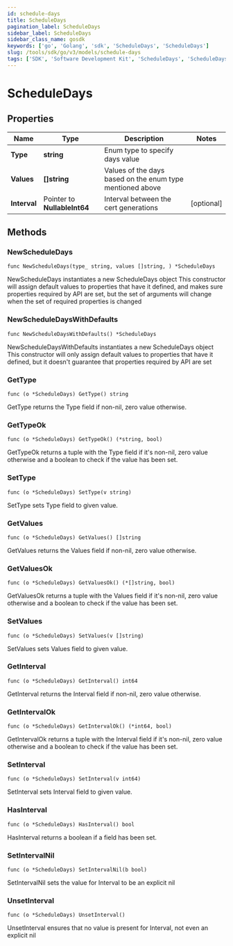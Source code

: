 ```yaml
---
id: schedule-days
title: ScheduleDays
pagination_label: ScheduleDays
sidebar_label: ScheduleDays
sidebar_class_name: gosdk
keywords: ['go', 'Golang', 'sdk', 'ScheduleDays', 'ScheduleDays'] 
slug: /tools/sdk/go/v3/models/schedule-days
tags: ['SDK', 'Software Development Kit', 'ScheduleDays', 'ScheduleDays']
---
```


# ScheduleDays

## Properties

Name | Type | Description | Notes
------------ | ------------- | ------------- | -------------
**Type** | **string** | Enum type to specify days value | 
**Values** | **[]string** | Values of the days based on the enum type mentioned above | 
**Interval** | Pointer to **NullableInt64** | Interval between the cert generations | [optional] 

## Methods

### NewScheduleDays

`func NewScheduleDays(type_ string, values []string, ) *ScheduleDays`

NewScheduleDays instantiates a new ScheduleDays object
This constructor will assign default values to properties that have it defined,
and makes sure properties required by API are set, but the set of arguments
will change when the set of required properties is changed

### NewScheduleDaysWithDefaults

`func NewScheduleDaysWithDefaults() *ScheduleDays`

NewScheduleDaysWithDefaults instantiates a new ScheduleDays object
This constructor will only assign default values to properties that have it defined,
but it doesn't guarantee that properties required by API are set

### GetType

`func (o *ScheduleDays) GetType() string`

GetType returns the Type field if non-nil, zero value otherwise.

### GetTypeOk

`func (o *ScheduleDays) GetTypeOk() (*string, bool)`

GetTypeOk returns a tuple with the Type field if it's non-nil, zero value otherwise
and a boolean to check if the value has been set.

### SetType

`func (o *ScheduleDays) SetType(v string)`

SetType sets Type field to given value.


### GetValues

`func (o *ScheduleDays) GetValues() []string`

GetValues returns the Values field if non-nil, zero value otherwise.

### GetValuesOk

`func (o *ScheduleDays) GetValuesOk() (*[]string, bool)`

GetValuesOk returns a tuple with the Values field if it's non-nil, zero value otherwise
and a boolean to check if the value has been set.

### SetValues

`func (o *ScheduleDays) SetValues(v []string)`

SetValues sets Values field to given value.


### GetInterval

`func (o *ScheduleDays) GetInterval() int64`

GetInterval returns the Interval field if non-nil, zero value otherwise.

### GetIntervalOk

`func (o *ScheduleDays) GetIntervalOk() (*int64, bool)`

GetIntervalOk returns a tuple with the Interval field if it's non-nil, zero value otherwise
and a boolean to check if the value has been set.

### SetInterval

`func (o *ScheduleDays) SetInterval(v int64)`

SetInterval sets Interval field to given value.

### HasInterval

`func (o *ScheduleDays) HasInterval() bool`

HasInterval returns a boolean if a field has been set.

### SetIntervalNil

`func (o *ScheduleDays) SetIntervalNil(b bool)`

 SetIntervalNil sets the value for Interval to be an explicit nil

### UnsetInterval
`func (o *ScheduleDays) UnsetInterval()`

UnsetInterval ensures that no value is present for Interval, not even an explicit nil

